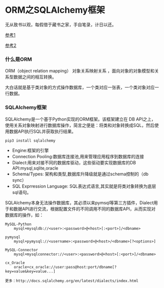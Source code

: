 
# ORM之SQLAlchemy框架

无从致书以观，每假借于藏书之家，手自笔录，计日以还。

[参考1](http://www.cnblogs.com/wupeiqi/articles/8259356.html)

[参考2](http://www.cnblogs.com/wupeiqi/articles/5713330.html)


### 什么是ORM

ORM（object relation mapping） 对象关系映射关系 ，面向对象的对象模型和关系型数据之间的相互转换。

大白话就是基于类对象的方式操作数据库，一个类对应一张表，一个类对象对应一行数据。

### SQLAlchemy框架

SQLAlchemy是一个基于Python实现的ORM框架。该框架建立在 DB API之上，使用关系对象映射进行数据库操作，简言之便是：将类和对象转换成SQL，然后使用数据API执行SQL并获取执行结果。

```
pip3 install sqlalchemy
```


* Engine:框架的引擎
* Connection Pooling:数据库连接池,用来管理应用程序到数据库的连接
* Dialect:用来对接不同的数据库驱动，这些驱动要实现数据库的DB API:mysql,sqlite,oracle
* Schema/Types: 架构和类型,数据库升降级就是通过schema控制的（db sync）
* SQL Exprression Language: SQL表达式语言,其实就是将类对象转换为底层sql语句。

SQLAlchemy本身无法操作数据库，其必须以来pymsql等第三方插件，Dialect用于和数据API进行交流，根据配置文件的不同调用不同的数据库API，从而实现对数据库的操作，如：
```
MySQL-Python
    mysql+mysqldb://<user>:<password>@<host>[:<port>]/<dbname>
    
pymysql
    mysql+pymysql://<username>:<password>@<host>/<dbname>[?<options>]
    
MySQL-Connector
    mysql+mysqlconnector://<user>:<password>@<host>[:<port>]/<dbname>
    
cx_Oracle
    oracle+cx_oracle://user:pass@host:port/dbname[?key=value&key=value...]
    
更多：http://docs.sqlalchemy.org/en/latest/dialects/index.html
```
